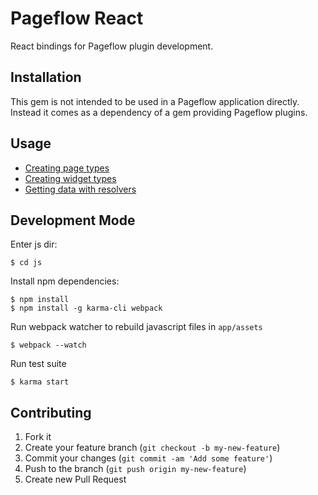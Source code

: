 # Pageflow React

React bindings for Pageflow plugin development.

## Installation

This gem is not intended to be used in a Pageflow application
directly. Instead it comes as a dependency of a gem providing Pageflow
plugins.

## Usage

* [Creating page types](/docs/guides/creating_page_types.md)
* [Creating widget types](/docs/guides/creating_widget_types.md)
* [Getting data with resolvers](/docs/guides/getting_data_with_resolvers.md)

## Development Mode

Enter js dir:

    $ cd js

Install npm dependencies:

    $ npm install
    $ npm install -g karma-cli webpack

Run webpack watcher to rebuild javascript files in `app/assets`

    $ webpack --watch

Run test suite

    $ karma start

## Contributing

1. Fork it
2. Create your feature branch (`git checkout -b my-new-feature`)
3. Commit your changes (`git commit -am 'Add some feature'`)
4. Push to the branch (`git push origin my-new-feature`)
5. Create new Pull Request
